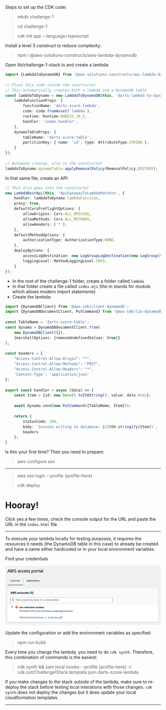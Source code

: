 Steps to set up the CDK code:

> mkdir challenge-1

> cd challenge-1 
 
> cdk init app --language=typescript

Install a level 3 construct to reduce complexity:

> npm i @aws-solutions-constructs/aws-lambda-dynamodb

Open lib/challenge-1-stack.ts and create a lambda:

```ts
import {LambdaToDynamoDB} from '@aws-solutions-constructs/aws-lambda-dynamodb';

// Place this code inside the constructor
// This automatically creates both a lambda and a DynamoDB table
const lambdaToDynamo = new LambdaToDynamoDB(this, 'darts-lambda-to-dynamo', {
	lambdaFunctionProps: {
		functionName: 'darts-score-lambda',
		code: Code.fromAsset(`lambda`),
		runtime: Runtime.NODEJS_18_X,
		handler: 'index.handler',
	},
	dynamoTableProps: {
		tableName: 'darts-score-table',
		partitionKey: { name: 'id', type: AttributeType.STRING },
	}
});

// Automate cleanup, also in the constructor
lambdaToDynamo.dynamoTable.applyRemovalPolicy(RemovalPolicy.DESTROY);
```

In that same file, create an API:

```ts
// This also goes into the constructor
new LambdaRestApi(this, 'ApiGatewayToLambdaPattern', {
	handler: lambdaToDynamo.lambdaFunction,
	proxy: true,
	defaultCorsPreflightOptions: {
		allowOrigins: Cors.ALL_ORIGINS,
		allowMethods: Cors.ALL_METHODS,
		allowHeaders: ['*'],
	},
	defaultMethodOptions: {
		authorizationType: AuthorizationType.NONE,
	},
	deployOptions: {
		accessLogDestination: new LogGroupLogDestination(new LogGroup(this, 'DartsLogs')),
		loggingLevel: MethodLoggingLevel.INFO,
	}
});
```

* In the root of the challenge-1 folder, create a folder called `lambda`
* In that folder create a file called `index.mjs` (the m stands for module which allows modern import statements)
* Create the lambda:

```ts
import {DynamoDBClient} from '@aws-sdk/client-dynamodb';
import {DynamoDBDocumentClient, PutCommand} from '@aws-sdk/lib-dynamodb';

const TableName = 'darts-score-table';
const dynamo = DynamoDBDocumentClient.from(
	new DynamoDBClient({}),
	{marshallOptions: {removeUndefinedValues: true}}
);

const headers = {
	"Access-Control-Allow-Origin": "*",
	"Access-Control-Allow-Methods": "POST",
	"Access-Control-Allow-Headers": "*",
	'Content-Type': 'application/json'
};

export const handler = async (data) => {
	const Item = {id: new Date().toISOString(), value: data.body};

	await dynamo.send(new PutCommand({TableName, Item}));

	return {
		statusCode: 200,
		body: `Success writing to database: ${JSON.stringify(Item)}`,
		headers
	};
}
```

Is this your first time? Then you need to prepare:

> aws configure sso

---

> aws sso login --profile {profile-here}

> cdk deploy

# Hooray!

Click yes a few times, check the console output for the URL and paste the URL in the `index.html` file.

---

To execute your lambda locally for testing purposes, it requires the resources it needs (the DynamoDB table in this case)
to already be created and have a name either hardcoded or in your local environment variables.

Find your credentials

![credentials.png](credentials.png)

Update the configuration or add the environment variables as specified

> npm run build

Every time you change the lambda, you need to do `cdk synth`. Therefore, this combination of commands is the easiest:

> cdk synth && sam local invoke --profile {profile-here} -t cdk.out/Challenge1Stack.template.json darts-score-lambda

If you make changes to the stack outside of the lambda, make sure to re-deploy the stack before testing local interations
with those changes. `cdk synth` does not deploy the changes but it does update your local cloudformation templates.

---